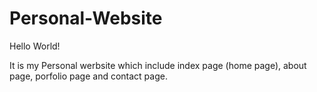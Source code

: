 # Personal-Website

Hello World!

It is my Personal werbsite which include 
index page (home page), about page, porfolio page and contact page.

